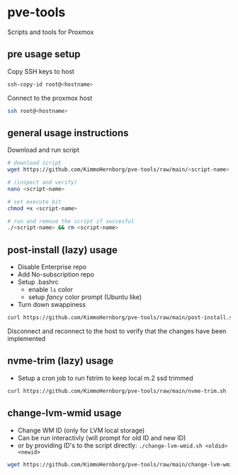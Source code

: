 # pve-tools
Scripts and tools for Proxmox 

## pre usage setup
Copy SSH keys to host
```bash
ssh-copy-id root@<hostname>
```

Connect to the proxmox host
```bash
ssh root@<hostname>
```

## general usage instructions
Download and run script
```bash
# download script
wget https://github.com/KimmoHernborg/pve-tools/raw/main/<script-name>

# (inspect and verify) 
nano <script-name>

# set execute bit
chmod +x <script-name>

# run and remove the script if succesful
./<script-name> && rm <script-name>
```

## post-install (lazy) usage
- Disable Enterprise repo
- Add No-subscription repo
- Setup .bashrc
  - enable `ls` color
  - setup *fancy* color prompt (Ubuntu like)
- Turn down swappiness

```bash
curl https://github.com/KimmoHernborg/pve-tools/raw/main/post-install.sh | bash
```
Disconnect and reconnect to the host to verify that the changes have been implemented


## nvme-trim (lazy) usage
- Setup a cron job to run fstrim to keep local m.2 ssd trimmed

```bash
curl https://github.com/KimmoHernborg/pve-tools/raw/main/nvme-trim.sh | bash
```


## change-lvm-wmid usage
- Change WM ID (only for LVM local storage)
- Can be run interactivly (will prompt for old ID and new ID)
- or by providing ID's to the script directly: `./change-lvm-wmid.sh <oldid> <newid>`

```bash
wget https://github.com/KimmoHernborg/pve-tools/raw/main/change-lvm-wmid.sh && chmod +x change-lvm-wmid.sh
```
